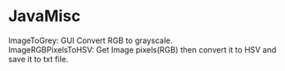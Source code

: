 # JavaMisc
ImageToGrey: GUI Convert RGB to grayscale.<br />
ImageRGBPixelsToHSV: Get Image pixels(RGB) then convert it to HSV and save it to txt file.
